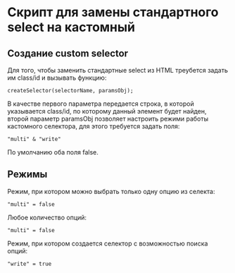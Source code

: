 # Скрипт для замены стандартного select на кастомный

## Создание custom selector
Для того, чтобы заменить стандартные select из HTML треубется задать им class/id и вызывать функцию:

    createSelector(selectorName, paramsObj);

В качестве первого параметра передается строка, в которой указывается class/id, по которому данный элемент
будет найден, второй параметр paramsObj позволяет настроить режими работы кастомного селектора, для этого
требуется задать поля:

    "multi" & "write"

По умолчанию оба поля false.

## Режимы
Режим, при котором можно выбрать только одну опцию из селекта:

    "multi" = false

Любое количество опций: 

    "multi" = false

Режим, при котором создается селектор с возможностью поиска опций:

    "write" = true